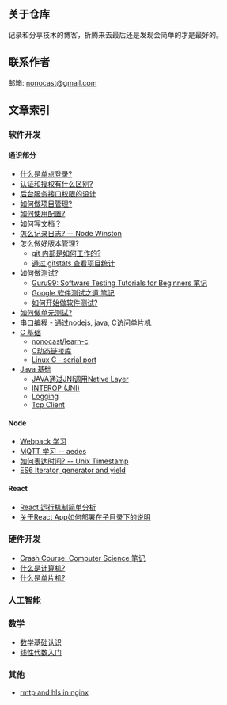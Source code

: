 ## 关于仓库

记录和分享技术的博客，折腾来去最后还是发现会简单的才是最好的。

## 联系作者

邮箱: nonocast@gmail.com

## 文章索引

### 软件开发

#### 通识部分

- [什么是单点登录?](https://github.com/nonocast/me/issues/2)
- [认证和授权有什么区别?](https://github.com/nonocast/me/issues/3)
- [后台服务接口权限的设计](https://github.com/nonocast/me/issues/44)
- [如何做项目管理?](https://github.com/nonocast/me/issues/13)
- [如何使用配置?](https://github.com/nonocast/me/issues/14)
- [如何写文档？](https://github.com/nonocast/me/issues/9)
- [怎么记录日志? -- Node Winston](https://github.com/nonocast/me/issues/10)
- 怎么做好版本管理?
  - [git 内部是如何工作的?](https://github.com/nonocast/me/issues/7)
  - [通过 gitstats 查看项目统计](https://github.com/nonocast/me/issues/6)
- 如何做测试?
  - [Guru99: Software Testing Tutorials for Beginners 笔记](https://github.com/nonocast/me/issues/24)
  - [Google 软件测试之道 笔记](https://github.com/nonocast/me/issues/28)
  - [如何开始做软件测试?](https://github.com/nonocast/me/issues/26)
- [如何做单元测试?](https://github.com/nonocast/jiker-tdd-campus)
- [串口编程 - 通过nodejs, java, C访问单片机](https://github.com/nonocast/mcs-serial-port)
- [C 基础](https://github.com/nonocast/me/issues/20)
  - [nonocast/learn-c](https://github.com/nonocast/learn-c)
  - [C动态链接库](https://github.com/nonocast/me/issues/45)
  - [Linux C - serial port](https://github.com/nonocast/me/issues/47)
- [Java 基础](https://github.com/nonocast/hello-java)
  - [JAVA通过JNI调用Native Layer](https://github.com/nonocast/me/issues/46)
  - [INTEROP (JNI)](https://github.com/nonocast/hello-java/blob/master/INTEROP.md)
  - [Logging](https://github.com/nonocast/hello-java/blob/master/LOGGING.md)
  - [Tcp Client](https://github.com/nonocast/hello-java/blob/master/SOCKET.md)

#### Node

- [Webpack 学习](https://github.com/nonocast/me/issues/22)
- [MQTT 学习 -- aedes](https://github.com/nonocast/me/issues/23)
- [如何表达时间? -- Unix Timestamp](https://github.com/nonocast/me/issues/8)
- [ES6 Iterator, generator and yield](https://github.com/nonocast/me/issues/35)

#### React

- [React 运行机制简单分析](https://github.com/nonocast/me/issues/21)
- [关于React App如何部署在子目录下的说明](https://github.com/nonocast/me/issues/29)

### 硬件开发

- [Crash Course: Computer Science 笔记](https://github.com/nonocast/me/issues/25)
- [什么是计算机?](https://github.com/nonocast/me/issues/16)
- [什么是单片机?](https://github.com/nonocast/me/issues/17)

### 人工智能

### 数学

- [数学基础认识](https://github.com/nonocast/me/issues/18)
- [线性代数入门](https://github.com/nonocast/me/issues/19)

### 其他

- [rmtp and hls in nginx](https://github.com/nonocast/me/issues/30)
